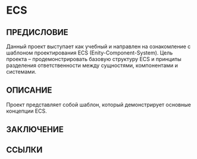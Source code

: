 # **ECS**

## ПРЕДИСЛОВИЕ

Данный проект выступает как учебный и направлен на ознакомление с шаблоном проектирования ECS (Enity-Component-System). Цель проекта – продемонстрировать базовую структуру ECS и принципы разделения ответственности между сущностями, компонентами и системами.

## ОПИСАНИЕ

Проект представляет собой шаблон, который демонстрирует основные концепции ECS.

## ЗАКЛЮЧЕНИЕ

## ССЫЛКИ
